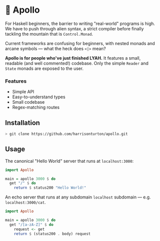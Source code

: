 # 🌙 Apollo

For Haskell beginners, the barrier to writing "real-world" programs is high. We have to push through alien syntax, a strict compiler before finally tackling the mountain that is `Control.Monad`.

Current frameworks are confusing for beginners, with nested monads and arcane symbols — what the heck does `<|>` mean?

**Apollo is for people who've just finished LYAH.** It features a small, readable (and well commented!) codebase. Only the simple `Reader` and `State` monads are exposed to the user.

### Features

- Simple API
- Easy-to-understand types
- Small codebase
- Regex-matching routes



## Installation

```sh
> git clone https://github.com/harrisonturton/apollo.git
```



## Usage

The canonical "Hello World" server that runs at `localhost:3000`:

```haskell
import Apollo

main = apollo 3000 $ do
  get "/" $ do
    return $ status200 "Hello World!"
```



An echo server that runs at any subdomain `localhost` subdomain — e.g. `localhost:3000/cat`.

```haskell
import Apollo

main = apollo 3000 $ do
  get "/[a-zA-Z]" $ do
    request <- get
    return $ (status200 . body) request
```

